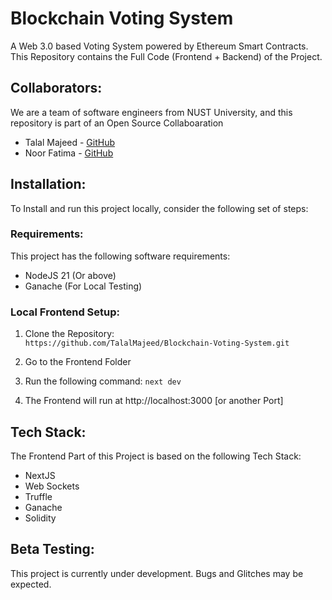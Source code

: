 # Blockchain Voting System

A Web 3.0 based Voting System powered by Ethereum Smart Contracts. This Repository contains the Full Code (Frontend + Backend) of the Project.

## Collaborators:

We are a team of software engineers from NUST University, and this repository is part of an Open Source Collaboaration

-   Talal Majeed - [GitHub](https://www.github.com/TalalMajeed)
-   Noor Fatima - [GitHub](https://github.com/nooorf)

## Installation:

To Install and run this project locally, consider the following set of steps:

### Requirements:

This project has the following software requirements:

-   NodeJS 21 (Or above)
-   Ganache (For Local Testing)

### Local Frontend Setup:

1. Clone the Repository:  
   `https://github.com/TalalMajeed/Blockchain-Voting-System.git`

2. Go to the Frontend Folder

3. Run the following command:
   `next dev`

4. The Frontend will run at http://localhost:3000 [or another Port]


## Tech Stack:

The Frontend Part of this Project is based on the following Tech Stack:

-   NextJS
-   Web Sockets
-   Truffle
-   Ganache
-   Solidity

## Beta Testing:

This project is currently under development. Bugs and Glitches may be expected.